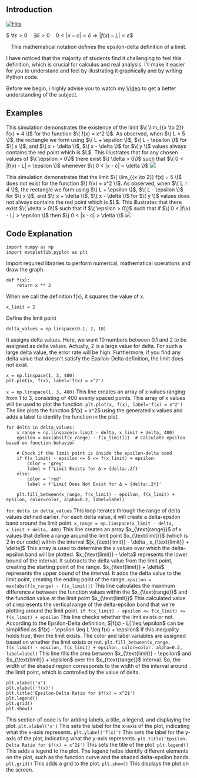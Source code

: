 Introduction
---

[![Hits](https://hits.sh/github.com/farukalpay/Epsilon-Delta-Definiton-Simulation/tree/main.svg)](https://hits.sh/github.com/farukalpay/Epsilon-Delta-Definiton-Simulation/tree/main/)

$$\
\forall \varepsilon > 0 \quad \exists \delta > 0 \quad 0 < |x - c| < \delta \Rightarrow |f(x) - L| < \varepsilon
\$$

<p align="middle" width="100%">
This mathematical notation defines the epsilon-delta definition of a limit.
</p>

I have noticed that the majority of students find it challenging to feel this definition, which is crucial for calculus and real analysis. I'll make it easier for you to understand and feel by illustrating it graphically and by writing Python code.

Before we begin, i highly advise you to watch my [Video](https://www.youtube.com/watch?v=qa1pWVE8L0I) to get a better understanding of the subject.

Examples
---
This simulation demonstrates the existence of the limit $\( \lim_{{x \to 2}} f(x) = 4 \)$ for the function $\( f(x) = x^2 \)$. As observed, when $\( L = 5 \)$, the rectangle we form using $\( L + \epsilon \)$, $\( L - \epsilon \)$ for $\( x \)$, and $\( x + \delta \)$, $\( x - \delta \)$ for $\( y \)$ values always contains the red point which is $L\$. This illustrates that for any chosen values of $\( \epsilon > 0\)$ there exist $\( \delta > 0\)$ such that $\( 0 < |f(x) - L| < \epsilon \)$ whenever $\( 0 < |x - c| < \delta \)$ 
![](https://github.com/farukalpay/Epsilon-Delta-Ratio-Simulation/blob/main/images/1.png)

This simulation demonstrates that the limit $\( \lim_{{x \to 2}} f(x) = 5 \)$ does not exist for the function $\( f(x) = x^2 \)$. As observed, when $\( L = 4 \)$, the rectangle we form using $\( L + \epsilon \)$, $\( L - \epsilon \)$ for $\( x \)$, and $\( x + \delta \)$, $\( x - \delta \)$ for $\( y \)$ values does not always contains the red point which is $L\$. This illustrates that there exist $\( \delta > 0\)$ such that if $\( \epsilon > 0\)$ such that if $\( 0 < |f(x) - L| > \epsilon \)$ then $\( 0 < |x - c| > \delta \)$ 
![](https://github.com/farukalpay/Epsilon-Delta-Ratio-Simulation/blob/main/images/2.png)

Code Explanation
---

```
import numpy as np
import matplotlib.pyplot as plt
```
Import required libraries to perform numerical, mathematical operations and draw the graph.

```
def f(x):
    return x ** 2
```
When we call the definition f(x), it squares the value of x.

```
x_limit = 2
```
Define the limit point

```
delta_values = np.linspace(0.1, 2, 10)
```
It assigns delta values. Here, we want 10 numbers between 0.1 and 2 to be assigned as delta values. Actually, 2 is a large value for delta. For such a large delta value, the error rate will be high. Furthermore, if you find any delta value that doesn't satisfy the Epsilon-Delta definition, the limit does not exist.

```
x = np.linspace(1, 3, 400)
plt.plot(x, f(x), label='f(x) = x^2')
```
`x = np.linspace(1, 3, 400)` This line creates an array of x values ranging from 1 to 3, consisting of 400 evenly spaced points. This array of x values will be used to plot the function. `plt.plot(x, f(x), label='f(x) = x^2')` The line plots the function $f(x) = x^2\$ using the generated x values and adds a label to identify the function in the plot.

```
for delta in delta_values:
    x_range = np.linspace(x_limit - delta, x_limit + delta, 400)
    epsilon = max(abs(f(x_range) - f(x_limit)))  # Calculate epsilon based on function behavior
    
    # Check if the limit point is inside the epsilon-delta band
    if f(x_limit) - epsilon <= 5 <= f(x_limit) + epsilon:
        color = 'grey'
        label = f'Limit Exists for Δ = {delta:.2f}'
    else:
        color = 'red'
        label = f'Limit Does Not Exist for Δ = {delta:.2f}'
    
    plt.fill_between(x_range, f(x_limit) - epsilon, f(x_limit) + epsilon, color=color, alpha=0.2, label=label)
```
`for delta in delta_values` This loop iterates through the range of delta values defined earlier. For each delta value, it will create a delta-epsilon band around the limit point. `x_range = np.linspace(x_limit - delta, x_limit + delta, 400)` This line creates an array $x_{\text{range}}\$ of x values that define a range around the limit point $x_{\text{limit}}\$ (which is 2 in our code) within the interval $\[x_{\text{limit}} - \delta  ,  x_{\text{limit}} + \delta]\$ This array is used to determine the x values over which the delta-epsilon band will be plotted. $x_{\text{limit}} - \delta\$ represents the lower bound of the interval. It subtracts the delta value from the limit point, creating the starting point of the range. $x_{\text{limit}} + \delta\$ represents the upper bound of the interval. It adds the delta value to the limit point, creating the ending point of the range. `epsilon = max(abs(f(x_range) - f(x_limit)))` This line calculates the maximum difference $\epsilon$ between the function values within the $x_{\text{range}}\$ and the function value at the limit point $x_{\text{limit}}\$ This calculated value of $\epsilon$ represents the vertical range of the delta-epsilon band that we're plotting around the limit point. `if f(x_limit) - epsilon <= f(x_limit) <= f(x_limit) + epsilon` This line checks whether the limit exists or not. According to the Epsilon-Delta definition, $\|f(x) - L| \leq \epsilon\$ can be simplified as $f(x) - \epsilon \leq L \leq f(x) + \epsilon\$ If this inequality holds true, then the limit exists. The color and label variables are assigned based on whether the limit exists or not. `plt.fill_between(x_range, f(x_limit) - epsilon, f(x_limit) + epsilon, color=color, alpha=0.2, label=label)` This line fills the area between $x_{\text{limit}} - \epsilon\$ and $x_{\text{limit}} + \epsilon\$ over the $x_{\text{range}}\$ interval. So, the width of the shaded region corresponds to the width of the interval around the limit point, which is controlled by the value of delta.

```
plt.xlabel('x')
plt.ylabel('f(x)')
plt.title('Epsilon-Delta Ratio for $f(x) = x^2$')
plt.legend()
plt.grid()
plt.show()
```
This section of code is for adding labels, a title, a legend, and displaying the plot. `plt.xlabel('x')` This sets the label for the x-axis of the plot, indicating what the x-axis represents. `plt.ylabel('f(x)')` This sets the label for the y-axis of the plot, indicating what the y-axis represents. `plt.title('Epsilon-Delta Ratio for $f(x) = x^2$')` This sets the title of the plot. `plt.legend()` This adds a legend to the plot. The legend helps identify different elements on the plot, such as the function curve and the shaded delta-epsilon bands. `plt.grid()` This adds a grid to the plot. `plt.show()` This displays the plot on the screen.
